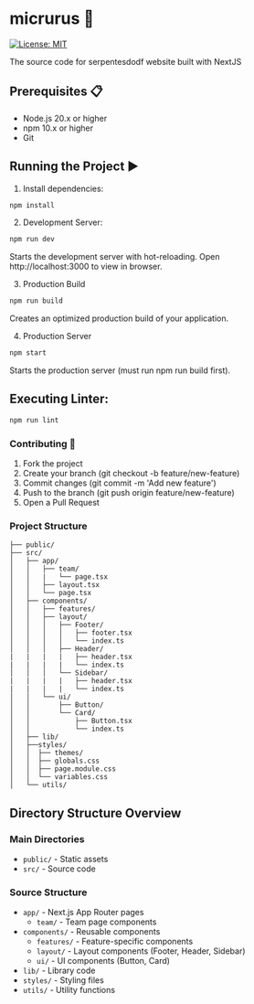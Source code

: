 

# micrurus :snake:

[![License: MIT](https://img.shields.io/badge/License-MIT-blue.svg)](https://opensource.org/licenses/MIT)

The source code for serpentesdodf website built with NextJS

## Prerequisites 📋

- Node.js 20.x or higher
- npm 10.x or higher
- Git

## Running the Project ▶️

1. Install dependencies:
```bash
npm install
```

2. Development Server: 
```bash
npm run dev
```
Starts the development server with hot-reloading. Open http://localhost:3000 to view in browser.

3. Production Build
```bash
npm run build
```
Creates an optimized production build of your application.

4. Production Server
```bash
npm start
```
Starts the production server (must run npm run build first).

## Executing Linter:
```bash
npm run lint
```

### Contributing 🤝

1. Fork the project
2. Create your branch (git checkout -b feature/new-feature)
3. Commit changes (git commit -m 'Add new feature')
4. Push to the branch (git push origin feature/new-feature)
5. Open a Pull Request

### Project Structure

```
├── public/
├── src/
│   ├── app/
│   │   ├── team/
│   │   |   └── page.tsx
│   │   ├── layout.tsx
│   │   └── page.tsx
│   ├── components/
│   │   ├── features/
│   │   ├── layout/
│   │   │   ├── Footer/
│   │   │   │   ├── footer.tsx
│   │   │   │   └── index.ts
│   │   │   ├── Header/
|   |   |   |   ├── header.tsx
|   |   |   |   └── index.ts
│   │   │   └── Sidebar/
|   |   |   |   ├── header.tsx
|   |   |   |   └── index.ts
│   │   └── ui/
│   │       ├── Button/
│   │       └── Card/
│   │           ├── Button.tsx
│   │           └── index.ts
│   ├── lib/
│   ├──styles/
│   │  ├── themes/
│   │  ├── globals.css
│   │  ├── page.module.css
│   │  └── variables.css
│   └── utils/
```

## Directory Structure Overview

### Main Directories
- `public/` - Static assets
- `src/` - Source code

### Source Structure
- `app/` - Next.js App Router pages
  - `team/` - Team page components
- `components/` - Reusable components
  - `features/` - Feature-specific components
  - `layout/` - Layout components (Footer, Header, Sidebar)
  - `ui/` - UI components (Button, Card)
- `lib/` - Library code
- `styles/` - Styling files
- `utils/` - Utility functions
